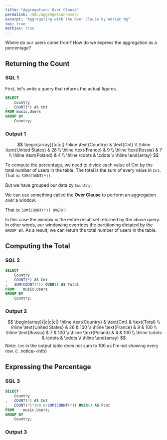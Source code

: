 ```yaml
---
title: "Aggregation: Over Clause"
permalink: /SQL/aggregation/over/
excerpt: "Aggregating with the Over Clause by Adrian Ng"
toc: true
mathjax: true
---
```


Where do our users come from? 
How do we express the aggregation as a percentage?

## Returning the Count

### SQL 1

First, let's write a query that returns the actual figures.

```sql
SELECT
	Country
,	COUNT(*) AS Cnt
FROM music.Users
GROUP BY
	Country;
```

### Output 1

$$
\begin{array}{|c|c|}
\hline
\text{Country} & \text{Cnt} \\ 
\hline
\text{United States} & 26 \\
\hline
\text{France} & 9 \\
\hline
\text{Russia} & 7 \\
\hline
\text{Poland} & 4 \\
\hline
\cdots & \cdots \\
\hline
\end{array}
$$

To compute the percentage, we need to divide each value of Cnt by the total number of users in the table.
The total is the sum of every value in `Cnt`.
That is: `SUM(COUNT(*))`.

But we have grouped our data by `Country`.

We can use something called the __Over Clause__ to perform an aggregation _over_ a window.

That is: `SUM(COUNT(*)) OVER()`

In this case the window is the entire result set returned by the above query. 
In other words, our windowing overrides the partitioning dictated by the `GROUP BY`.
As a result, we can return the total number of users in the table.

## Computing the Total

### SQL 2

```sql
SELECT
	Country
,	COUNT(*) AS Cnt
,	SUM(COUNT(*)) OVER() AS Total
FROM	music.Users
GROUP BY
	Country;
```

### Output 2

$$
\begin{array}{|c|c|c|}
\hline
\text{Country} & \text{Cnt} & \text{Total} \\ 
\hline
\text{United States} & 26 & 100 \\
\hline
\text{France} & 9 & 100 \\
\hline
\text{Russia} & 7 & 100 \\
\hline
\text{Poland} & 4 & 100 \\
\hline
\cdots & \cdots & \cdots \\
\hline
\end{array}
$$
Note: `Cnt` in the output table does not sum to 100 as I'm not showing every row.
{: .notice--info}


## Expressing the Percentage

### SQL 3

```sql
SELECT
	Country
,	COUNT(*) AS Cnt
,	COUNT(*)*100.0/SUM(COUNT(*)) OVER() AS Pcnt
FROM	music.Users;
GROUP BY
	Country;
```

### Output 3
